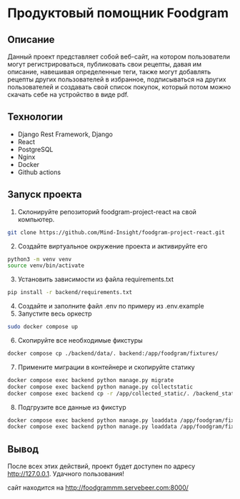 # Продуктовый помощник Foodgram

## Описание
Данный проект представляет собой веб-сайт, на котором пользователи могут регистрироваться, публиковать свои рецепты, давая им описание, навешивая определенные теги, также могут добавлять рецепты других пользователей в избранное, подписываться на других пользователей и создавать свой список покупок, который потом можно скачать себе на устройство в виде pdf.

## Технологии
- Django Rest Framework, Django
- React
- PostgreSQL
- Nginx
- Docker
- Github actions

## Запуск проекта
1. Склонируйте репозиторий foodgram-project-react на свой компьютер.
```bash
git clone https://github.com/Mind-Insight/foodgram-project-react.git
```
2. Создайте виртуальное окружение проекта и активируйте его
```bash
python3 -m venv venv
source venv/bin/activate
```
3. Установить зависимости из файла requirements.txt
```bash
pip install -r backend/requirements.txt
```
4. Создайте и заполните файл .env по примеру из .env.example
5. Запустите весь оркестр
```bash
sudo docker compose up
```
6. Скопируйте все необходимые фикстуры
```bash
docker compose cp ./backend/data/. backend:/app/foodgram/fixtures/
```
7. Примените миграции в контейнере и скопируйте статику
```bash
docker compose exec backend python manage.py migrate
docker compose exec backend python manage.py collectstatic
docker compose exec backend cp -r /app/collected_static/. /backend_static/static/
```
8. Подгрузите все данные из фикстур
```bash
docker compose exec backend python manage.py loaddata /app/foodgram/fixtures/ingredients.json
docker compose exec backend python manage.py loaddata /app/foodgram/fixtures/tags.json
```

## Вывод
После всех этих действий, проект будет доступен по адресу http://127.0.0.1.
Удачного пользования!

сайт находится на http://foodgrammm.servebeer.com:8000/
